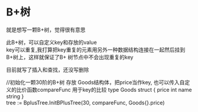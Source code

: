 # B+树

就是想写一颗B+树，觉得很有意思    

此B+树，可以自定义key和存放的value  
key可以重复,我打算把key重复的元素用另外一种数据结构连接在一起然后挂到B+树上，这样就保证了B+ 树节点中不会出现重复的key  

目前就写了插入和查找，还没写删除  


//初始化一颗30阶的B+树 存放 Goods结构体，把price当作key, 也可以传入自定义的比价函数compareFunc 用于key的比较
type Goods struct {
		price int
		name  string
}  
tree := BplusTree.InitBPlusTree(30, compareFunc, Goods{}.price)

